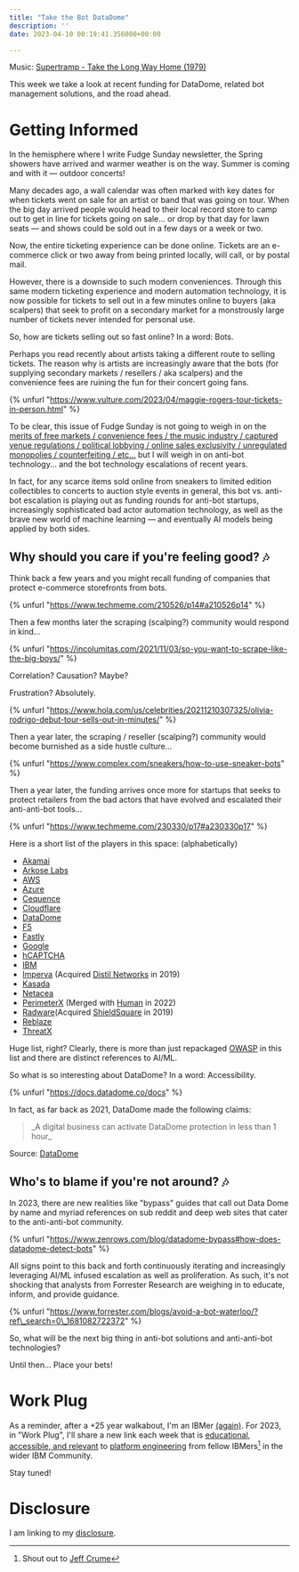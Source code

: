 ```yaml
---
title: "Take the Bot DataDome"
description: ''
date: 2023-04-10 00:19:41.356000+00:00

---
```


 

Music: [Supertramp - Take the Long Way Home (1979)](https://www.youtube.com/watch?v=\_Pts0jqX-yY)

This week we take a look at recent funding for DataDome, related bot management solutions, and the road ahead.

# Getting Informed

In the hemisphere where I write Fudge Sunday newsletter, the Spring showers have arrived and warmer weather is on the way. Summer is coming and with it — outdoor concerts!

Many decades ago, a wall calendar was often marked with key dates for when tickets went on sale for an artist or band that was going on tour. When the big day arrived people would head to their local record store to camp out to get in line for tickets going on sale... or drop by that day for lawn seats — and shows could be sold out in a few days or a week or two.

Now, the entire ticketing experience can be done online. Tickets are an e-commerce click or two away from being printed locally, will call, or by postal mail.

However, there is a downside to such modern conveniences. Through this same modern ticketing experience and modern automation technology, it is now possible for tickets to sell out in a few minutes online to buyers (aka scalpers) that seek to profit on a secondary market for a monstrously large number of tickets never intended for personal use. 

So, how are tickets selling out so fast online? In a word: Bots.

Perhaps you read recently about artists taking a different route to selling tickets. The reason why is artists are increasingly aware that the bots (for supplying secondary markets / resellers / aka scalpers) and the convenience fees are ruining the fun for their concert going fans.

{% unfurl "https://www.vulture.com/2023/04/maggie-rogers-tour-tickets-in-person.html" %}

To be clear, this issue of Fudge Sunday is not going to weigh in on the [ merits of free markets / convenience fees / the music industry / captured venue regulations / political lobbying / online sales exclusivity / unregulated monopolies / counterfeiting / etc...](https://pitchfork.com/thepitch/6-ways-to-fix-the-broken-concert-ticketing-system/) but I will weigh in on anti-bot technology... and the bot technology escalations of recent years.

In fact, for any scarce items sold online from sneakers to limited edition collectibles to concerts to auction style events in general, this bot vs. anti-bot escalation is playing out as funding rounds for anti-bot startups, increasingly sophisticated bad actor automation technology, as well as the brave new world of machine learning — and eventually AI models being applied by both sides.

## Why should you care if you're feeling good? 🎶

Think back a few years and you might recall funding of companies that protect e-commerce storefronts from bots.

{% unfurl "https://www.techmeme.com/210526/p14#a210526p14" %}

Then a few months later the scraping (scalping?) community would respond in kind...

{% unfurl "https://incolumitas.com/2021/11/03/so-you-want-to-scrape-like-the-big-boys/" %}

Correlation? Causation? Maybe? 

Frustration? Absolutely.

{% unfurl "https://www.hola.com/us/celebrities/20211210307325/olivia-rodrigo-debut-tour-sells-out-in-minutes/" %}

Then a year later, the scraping / reseller (scalping?) community would become burnished as a side hustle culture...

{% unfurl "https://www.complex.com/sneakers/how-to-use-sneaker-bots" %}

Then a year later, the funding arrives once more for startups that seeks to protect retailers from the bad actors that have evolved and escalated their anti-anti-bot tools...

{% unfurl "https://www.techmeme.com/230330/p17#a230330p17" %}

Here is a short list of the players in this space: (alphabetically)

- [Akamai](https://www.akamai.com/products/bot-manager)
- [Arkose Labs](https://www.arkoselabs.com/solutions/spam-abuse/)
- [AWS](https://aws.amazon.com/waf/features/bot-control/)
- [Azure](https://azure.microsoft.com/en-us/products/web-application-firewall)
- [Cequence](https://www.cequence.ai/products/api-spartan/)
- [Cloudflare](https://www.cloudflare.com/products/bot-management/)
- [DataDome](https://datadome.co/bot-protection/)
- [F5](https://www.f5.com/cloud/products/bot-defense)
- [Fastly](https://www.fastly.com/products/bot-protection)
- [Google](https://cloud.google.com/armor/docs/bot-management)
- [hCAPTCHA](https://www.hcaptcha.com/enterprise)
- [IBM](https://www.ibm.com/products/trusteer-pinpoint-detect)
- [Imperva](https://www.imperva.com/products/bot-detection-mitigation/) (Acquired [Distil Networks](https://aws.amazon.com/marketplace/pp/prodview-wmiqvxqu7tr2a) in 2019)
- [Kasada](https://www.kasada.io/product-and-technology/)
- [Netacea](https://netacea.com/bot-management/)
- [PerimeterX](https://www.humansecurity.com/products/human-bot-defender) (Merged with [Human](https://www.humansecurity.com/newsroom/human-and-perimeterx-unite-in-market-changing-merger-to-safeguard-customers-from-sophisticated-bot-attacks-fraud-and-account-abuse) in 2022)
- [Radware](https://www.radware.com/products/bot-manager/)(Acquired [ShieldSquare]() in 2019)
- [Reblaze](https://www.reblaze.com/product/bot-management/)
- [ThreatX](https://www.threatx.com/products/bot-management/)

Huge list, right? Clearly, there is more than just repackaged [OWASP](https://owasp.org) in this list and there are distinct references to AI/ML.

So what is so interesting about DataDome? In a word: Accessibility.

{% unfurl "https://docs.datadome.co/docs" %}

In fact, as far back as 2021, DataDome made the following claims:

> \_A digital business can activate DataDome protection in less than 1 hour\_

Source: [DataDome](https://datadome.co/your-website-is-under-attack/)

## Who's to blame if you're not around? 🎶

In 2023, there are new realities like "bypass" guides that call out Data Dome by name and myriad references on sub reddit and deep web sites that cater to the anti-anti-bot community.

{% unfurl "https://www.zenrows.com/blog/datadome-bypass#how-does-datadome-detect-bots" %}

All signs point to this back and forth continuously iterating and increasingly leveraging AI/ML infused escalation as well as proliferation. As such, it's not shocking that analysts from Forrester Research are weighing in to educate, inform, and provide guidance.

{% unfurl "https://www.forrester.com/blogs/avoid-a-bot-waterloo/?ref\_search=0\_1681082722372" %}

So, what will be the next big thing in anti-bot solutions and anti-anti-bot technologies?

Until then… Place your bets!

# Work Plug

As a reminder, after a +25 year walkabout, I'm an IBMer [(again)](https://jaycuthrell.com/about/). For 2023, in "Work Plug", I'll share a new link each week that is [educational, accessible, and relevant](https://www.youtube.com/watch?v=VNp35Uw\_bSM) to [platform engineering](https://www.ibm.com/consulting/platform-engineering-services) from fellow IBMers[^IBMer] in the wider IBM Community.

Stay tuned! 

# Disclosure

I am linking to my [disclosure](https://jaycuthrell.com/disclosure/).
 
[^IBMer]: Shout out to [Jeff Crume](https://www.linkedin.com/in/jeffcrume/)






